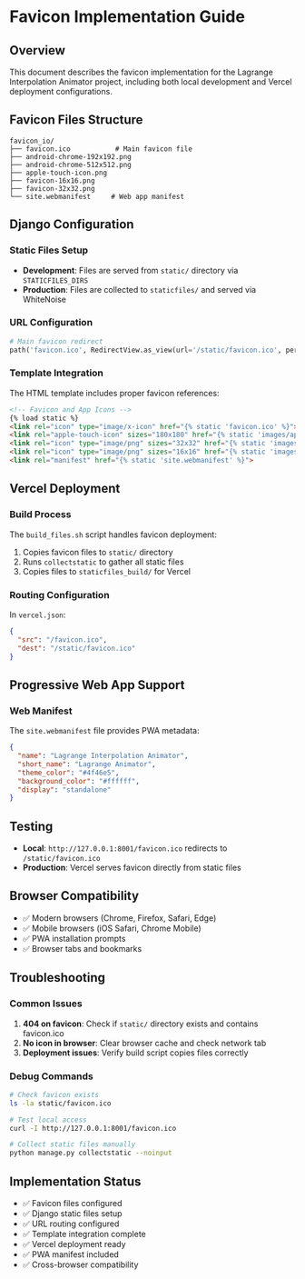 # Favicon Implementation Guide

## Overview
This document describes the favicon implementation for the Lagrange Interpolation Animator project, including both local development and Vercel deployment configurations.

## Favicon Files Structure
```
favicon_io/
├── favicon.ico           # Main favicon file
├── android-chrome-192x192.png
├── android-chrome-512x512.png
├── apple-touch-icon.png
├── favicon-16x16.png
├── favicon-32x32.png
└── site.webmanifest     # Web app manifest
```

## Django Configuration

### Static Files Setup
- **Development**: Files are served from `static/` directory via `STATICFILES_DIRS`
- **Production**: Files are collected to `staticfiles/` and served via WhiteNoise

### URL Configuration
```python
# Main favicon redirect
path('favicon.ico', RedirectView.as_view(url='/static/favicon.ico', permanent=True))
```

### Template Integration
The HTML template includes proper favicon references:
```html
<!-- Favicon and App Icons -->
{% load static %}
<link rel="icon" type="image/x-icon" href="{% static 'favicon.ico' %}">
<link rel="apple-touch-icon" sizes="180x180" href="{% static 'images/apple-touch-icon.png' %}">
<link rel="icon" type="image/png" sizes="32x32" href="{% static 'images/favicon-32x32.png' %}">
<link rel="icon" type="image/png" sizes="16x16" href="{% static 'images/favicon-16x16.png' %}">
<link rel="manifest" href="{% static 'site.webmanifest' %}">
```

## Vercel Deployment

### Build Process
The `build_files.sh` script handles favicon deployment:
1. Copies favicon files to `static/` directory
2. Runs `collectstatic` to gather all static files
3. Copies files to `staticfiles_build/` for Vercel

### Routing Configuration
In `vercel.json`:
```json
{
  "src": "/favicon.ico",
  "dest": "/static/favicon.ico"
}
```

## Progressive Web App Support

### Web Manifest
The `site.webmanifest` file provides PWA metadata:
```json
{
  "name": "Lagrange Interpolation Animator",
  "short_name": "Lagrange Animator",
  "theme_color": "#4f46e5",
  "background_color": "#ffffff",
  "display": "standalone"
}
```

## Testing
- **Local**: `http://127.0.0.1:8001/favicon.ico` redirects to `/static/favicon.ico`
- **Production**: Vercel serves favicon directly from static files

## Browser Compatibility
- ✅ Modern browsers (Chrome, Firefox, Safari, Edge)
- ✅ Mobile browsers (iOS Safari, Chrome Mobile)
- ✅ PWA installation prompts
- ✅ Browser tabs and bookmarks

## Troubleshooting

### Common Issues
1. **404 on favicon**: Check if `static/` directory exists and contains favicon.ico
2. **No icon in browser**: Clear browser cache and check network tab
3. **Deployment issues**: Verify build script copies files correctly

### Debug Commands
```bash
# Check favicon exists
ls -la static/favicon.ico

# Test local access
curl -I http://127.0.0.1:8001/favicon.ico

# Collect static files manually
python manage.py collectstatic --noinput
```

## Implementation Status
- ✅ Favicon files configured
- ✅ Django static files setup
- ✅ URL routing configured
- ✅ Template integration complete
- ✅ Vercel deployment ready
- ✅ PWA manifest included
- ✅ Cross-browser compatibility
